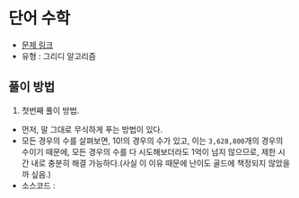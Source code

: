 # 단어 수학

- [문제 링크](https://www.acmicpc.net/problem/1339)
- 유형 : 그리디 알고리즘

## 풀이 방법

1. 첫번째 풀이 방법.
- 먼저, 말 그대로 무식하게 푸는 방법이 있다.
- 모든 경우의 수를 살펴보면, 10!의 경우의 수가 있고, 이는 `3,628,800`개의 경우의 수이기 때문에, 모든 경우의 수를 다 시도해보더라도 1억이 넘지 않으므로, 제한 시간 내로 충분히 해결 가능하다.(사실 이 이유 때문에 난이도 골드에 책정되지 않았을까 싶음.)
- 소스코드 : 
```cpp


```
